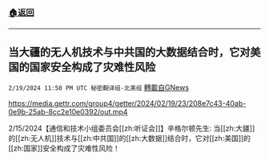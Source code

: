 ###  [:house:返回](README.md)
---


## 当大疆的无人机技术与中共国的大数据结合时，它对美国的国家安全构成了灾难性风险
`2/19/2024 11:50 PM UTC 秘密翻译组-北美组` [轉載自GNews](https://gnews.org/articles/2323858)


https://media.gettr.com/group4/getter/2024/02/19/23/208e7c43-40ab-0e9b-25ab-8cc2e10e0392/out.mp4

2/15/2024【通信和技术小组委员会[[zh:听证会]]】辛格尔顿先生: 当[[zh:大疆]]的[[zh:无人机]]技术与[[zh:中共国]]的[[zh:大数据]]结合时，它对[[zh:美国]]的[[zh:国家]]安全构成了灾难性风险！
